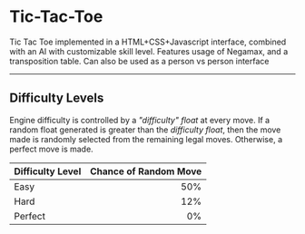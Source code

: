 # Tic-Tac-Toe
Tic Tac Toe implemented in a HTML+CSS+Javascript interface, combined with an AI with customizable skill level. Features usage of Negamax, and a transposition table. Can also be used as a person vs person interface
___
## Difficulty Levels
Engine difficulty is controlled by a *"difficulty" float* at every move. If a random float generated is greater than the *difficulty float*, then the move made is randomly selected from the remaining legal moves. Otherwise, a perfect move is made.

| Difficulty Level | Chance of Random Move |
| ---------------- | ---------------------:|
| Easy             | 50%                   |
| Hard             | 12%                   |
| Perfect          | 0%                    |
